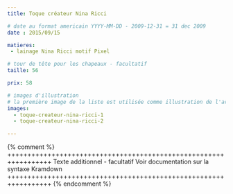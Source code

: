 ```yaml
---
title: Toque créateur Nina Ricci

# date au format americain YYYY-MM-DD - 2009-12-31 = 31 dec 2009
date : 2015/09/15

matieres:
 - lainage Nina Ricci motif Pixel

# tour de tête pour les chapeaux - facultatif
taille: 56

prix: 58

# images d'illustration
# la première image de la liste est utilisée comme illustration de l'article dans les pages de listing.
images:
  - toque-createur-nina-ricci-1
  - toque-createur-nina-ricci-2

---
```

{% comment %} +++++++++++++++++++++++++++++++++++++++++++++++++++++++++++++++++
              Texte additionnel - facultatif
              Voir documentation sur la syntaxe Kramdown
+++++++++++++++++++++++++++++++++++++++++++++++++++++++++++++++++ {% endcomment %}

